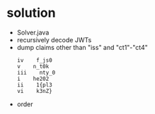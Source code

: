 # solution
- Solver.java
- recursively decode JWTs
- dump claims other than "iss" and "ct1"-"ct4"
    ```
    iv    f_js0
    v    n_t0k
    iii    nty_0
    i    he202
    ii    1{pl3
    vi    k3nZ}
    ```
- order